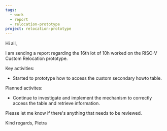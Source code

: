 ```yaml
---
tags:
  - work
  - report
  - relocation-prototype
project: relocation-prototype
---
```

Hi all,

I am sending a report regarding the 16th lot of 10h worked on the RISC-V Custom
Relocation prototype.

Key activities:
* Started to prototype how to access the custom secondary howto table.

Planned activites:
* Continue to investigate and implement the mechanism to correctly access the
table and retrieve information.

Please let me know if there's anything that needs to be reviewed.

Kind regards,
Pietra